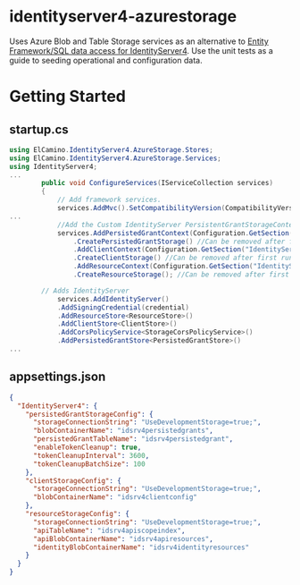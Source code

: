 # identityserver4-azurestorage
Uses Azure Blob and Table Storage services as an alternative to [Entity Framework/SQL data access for IdentityServer4](https://identityserver4.readthedocs.io/en/latest/quickstarts/7_entity_framework.html#identityserver4-entityframework).
Use the unit tests as a guide to seeding operational and configuration data.

# Getting Started
## startup.cs
```C#
using ElCamino.IdentityServer4.AzureStorage.Stores;
using ElCamino.IdentityServer4.AzureStorage.Services;
using IdentityServer4;
...
        public void ConfigureServices(IServiceCollection services)
        {
            // Add framework services.
            services.AddMvc().SetCompatibilityVersion(CompatibilityVersion.Version_2_2);
...
            //Add the Custom IdentityServer PersistentGrantStorageContext/Create Storage Table
            services.AddPersistedGrantContext(Configuration.GetSection("IdentityServer4:persistedGrantStorageConfig"))
                .CreatePersistedGrantStorage() //Can be removed after first run.
                .AddClientContext(Configuration.GetSection("IdentityServer4:clientStorageConfig"))
                .CreateClientStorage() //Can be removed after first run.
                .AddResourceContext(Configuration.GetSection("IdentityServer4:resourceStorageConfig"))
                .CreateResourceStorage(); //Can be removed after first run.

	    // Adds IdentityServer
            services.AddIdentityServer()
            .AddSigningCredential(credential)            
            .AddResourceStore<ResourceStore>()
            .AddClientStore<ClientStore>()
            .AddCorsPolicyService<StorageCorsPolicyService>()
            .AddPersistedGrantStore<PersistedGrantStore>()
...
```
## appsettings.json
```json
{
  "IdentityServer4": {
    "persistedGrantStorageConfig": {
      "storageConnectionString": "UseDevelopmentStorage=true;",
      "blobContainerName": "idsrv4persistedgrants",
      "persistedGrantTableName": "idsrv4persistedgrant",
      "enableTokenCleanup": true,
      "tokenCleanupInterval": 3600,
      "tokenCleanupBatchSize": 100
    },
    "clientStorageConfig": {
      "storageConnectionString": "UseDevelopmentStorage=true;",
      "blobContainerName": "idsrv4clientconfig"
    },
    "resourceStorageConfig": {
      "storageConnectionString": "UseDevelopmentStorage=true;",
      "apiTableName": "idsrv4apiscopeindex",
      "apiBlobContainerName": "idsrv4apiresources",
      "identityBlobContainerName": "idsrv4identityresources"
    }
  }
}
```
